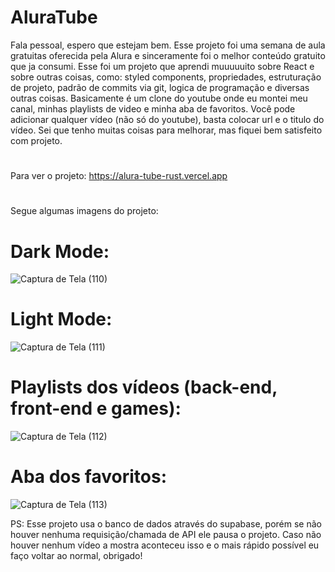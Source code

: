 # AluraTube

Fala pessoal, espero que estejam bem. Esse projeto foi uma semana de aula gratuitas oferecida pela Alura e sinceramente foi o melhor conteúdo gratuito que ja consumi. Esse foi um projeto que aprendi muuuuuito sobre React e sobre outras coisas, como: styled components, propriedades, estruturação de projeto, padrão de commits via git, logica de programação e diversas outras coisas. Basicamente é um clone do youtube onde eu montei meu canal, minhas playlists de video e minha aba de favoritos. Você pode adicionar qualquer vídeo (não só do youtube), basta colocar url e o titulo do vídeo. Sei que tenho muitas coisas para melhorar, mas fiquei bem satisfeito com projeto.
#
Para ver o projeto: https://alura-tube-rust.vercel.app
# 
Segue algumas imagens do projeto:

# Dark Mode:
![Captura de Tela (110)](https://user-images.githubusercontent.com/69488943/211915219-e1610861-ccae-43fe-a90b-c8725199d4c5.png)

# Light Mode:
![Captura de Tela (111)](https://user-images.githubusercontent.com/69488943/211915250-d6800f9f-dfb4-4b19-8c9f-60f8f60be304.png)

# Playlists dos vídeos (back-end, front-end e games):
![Captura de Tela (112)](https://user-images.githubusercontent.com/69488943/211915275-afe0a5a1-e06a-44ec-84b1-3526fa9c4048.png)

# Aba dos favoritos:
![Captura de Tela (113)](https://user-images.githubusercontent.com/69488943/211915304-323319e5-85ac-43e4-b627-ec4c44fe68a9.png)

PS: Esse projeto usa o banco de dados através do supabase, porém se não houver nenhuma requisição/chamada de API ele pausa o projeto. Caso não houver nenhum vídeo a mostra aconteceu isso e o mais rápido possível eu faço voltar ao normal, obrigado!
